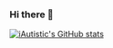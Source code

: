 ### Hi there 👋

[![iAutistic's GitHub stats](https://github-readme-stats.vercel.app/api?username=iAutistic)](https://github.com/anuraghazra/github-readme-stats)


<!--
**iAutistic/iAutistic** is a ✨ _special_ ✨ repository because its `README.md` (this file) appears on your GitHub profile.

Here are some ideas to get you started:


- 🔭 I’m currently working on ...
- 🌱 I’m currently learning ...
- 👯 I’m looking to collaborate on ...
- 🤔 I’m looking for help with ...
- 💬 Ask me about ...
- 📫 How to reach me: ...
- 😄 Pronouns: ...
- ⚡ Fun fact: ...
-->
